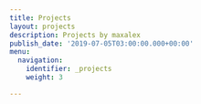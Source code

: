```yaml
---
title: Projects
layout: projects
description: Projects by maxalex
publish_date: '2019-07-05T03:00:00.000+00:00'
menu:
  navigation:
    identifier: _projects
    weight: 3

---
```

